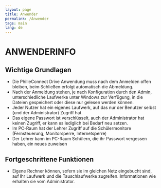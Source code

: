 ```yaml
---
layout: page
title: Anwender
permalink: /Anwender
tags: main
lang: de
---
```


# **ANWENDER**INFO

## Wichtige Grundlagen

* Die PhilleConnect Drive Anwendung muss nach dem Anmelden offen bleiben, beim Schließen erfolgt automatisch die Abmeldung.
* Nach der Anmeldung stehen, je nach Konfiguration durch den Admin, unterschiedliche Laufwerke unter Windows zur Verfügung, in die Dateien gespeichert oder diese nur gelesen werden können.
* Jeder Nutzer hat ein eigenes Laufwerk, auf das nur der Benutzer selbst (und der Administrator) Zugriff hat.
* Das eigene Passwort ist verschlüsselt, auch der Administrator hat keinen Zugriff, er kann es lediglich bei Bedarf neu setzen.
* Im PC-Raum hat der Lehrer Zugriff auf die Schülermonitore (Fernsteuerung, Monitorsperre, Internetsperre)
* Der Lehrer kann im PC-Raum Schülern, die ihr Passwort vergessen haben, ein neues zuweisen

## Fortgeschrittene Funktionen

* Eigene Rechner können, sofern sie im gleichen Netz eingebucht sind, auf Ihr Laufwerk und die Tauschlaufwerke zugreifen. Informationen wie erhalten sie vom Administrator.
